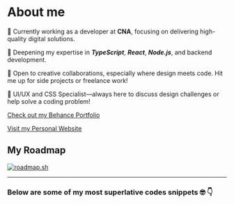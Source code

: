 # About me

🔭  Currently working as a developer at **CNA**, focusing on delivering high-quality digital solutions.

🌱  Deepening my expertise in **_TypeScript_**, **_React_**, **_Node.js_**, and backend development.

👯  Open to creative collaborations, especially where design meets code. Hit me up for side projects or freelance work!

💬  UI/UX and CSS Specialist—always here to discuss design challenges or help solve a coding problem!

[Check out my Behance Portfolio](https://www.behance.net/luismtns)

[Visit my Personal Website](https://luisbovo.com.br/)

## My Roadmap

[![roadmap.sh](https://roadmap.sh/card/tall/67f7b5e346da096541d69369?variant=dark)](https://roadmap.sh)

---

### Below are some of my most superlative codes snippets 🤓 👇

